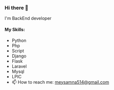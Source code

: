 ### Hi there 👋

I'm BackEnd developer

#### My Skills:

- Python
- Php
- Script
- Django
- Flask
- Laravel
- Mysql
- LPIC
- 📫 How to reach me: meysamna514@gmail.com
